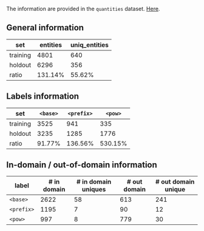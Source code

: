 The information are provided in the `quantities` dataset. [Here](../quantities/). 


## General information

| set      | entities | uniq_entities |
|----------|----------|---------------|
| training | 4801     | 640           |
| holdout  | 6296     | 356           |
| ratio    | 131.14%  | 55.62%        |

## Labels information

| set          | `<base>`  | `<prefix>`   | `<pow>`      |
|--------------|-----------|--------------|--------------|
| training     | 3525      | 941          | 335          |
| holdout      | 3235      | 1285         | 1776         |
| ratio        | 91.77%    | 136.56%      | 530.15%      |

## In-domain / out-of-domain information

| label          | # in domain    | # in domain uniques     | # out domain   | # out domain unique |
|----------------|----------------|-------------------------|----------------|---------------------|
| `<base>`       | 2622           | 58                      | 613            | 241                 |
| `<prefix>`     | 1195           | 7                       | 90             | 12                  |
| `<pow>`        | 997            | 8                       | 779            | 30                  |

